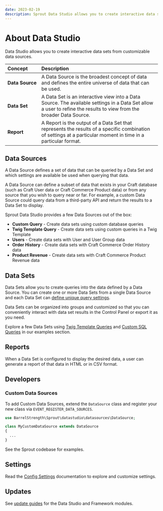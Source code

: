 ```yaml
---
date: 2023-02-19
description: Sprout Data Studio allows you to create interactive data sets from customizable data sources.
---
```


# About Data Studio

Data Studio allows you to create interactive data sets from customizable data sources.

| Concept              | Description                                                                                                                                                         |
|:---------------------|:--------------------------------------------------------------------------------------------------------------------------------------------------------------------|
| **Data&nbsp;Source** | A Data Source is the broadest concept of data and defines the entire universe of data that can be used.                                                             |
| **Data Set**         | A Data Set is an interactive view into a Data Source. The available settings in a Data Set allow a user to refine the results to view from the broader Data Source. |
| **Report**           | A Report is the output of a Data Set that represents the results of a specific combination of settings at a particular moment in time in a particular format.       |

## Data Sources

A Data Source defines a set of data that can be queried by a Data Set and which settings are available be used when querying that data.

A Data Source can define a subset of data that exists in your Craft database (such as Craft User data or Craft Commerce Product data) or from any source that you wish to query near or far. For example, a custom Data Source could query data from a third-party API and return the results to a Data Set to display.

Sprout Data Studio provides a few Data Sources out of the box:

- **Custom Query** - Create data sets using custom database queries
- **Twig Template Query** - Create data sets using custom queries in a Twig Template
- **Users** - Create data sets with User and User Group data
- **Order History** - Create data sets with Craft Commerce Order History data
- **Product Revenue** - Create data sets with Craft Commerce Product Revenue data

## Data Sets

Data Sets allow you to create queries into the data defined by a Data Source. You can create one or more Data Sets from a single Data Source and each Data Set can [define unique query settings](https://demo.projectmothership.com/docs/craft-v4/data-studio.html).

Data Sets can be organized into groups and customized so that you can conveniently interact with data set results in the Control Panel or export it as you need.

Explore a few Data Sets using [Twig Template Queries](./examples-data-studio/custom-twig-template-report.md) and [Custom SQL Queries](./examples-data-studio/sql-queries.md) in our examples section.

## Reports

When a Data Set is configured to display the desired data, a user can generate a report of that data in HTML or in CSV format. 

## Developers

### Custom Data Sources

To add Custom Data Sources, extend the `DataSource` class and register your new class via `EVENT_REGISTER_DATA_SOURCES`.

``` php
use BarrelStrength\Sprout\datastudio\datasources\DataSource;

class MyCustomDataSource extends DataSource
{
  ...
}
```

See the Sprout codebase for examples.

## Settings

Read the [Config Settings](./configuration/sprout-config.md) documentation to explore and customize settings.

## Updates

See [update guides](./update-guides/index.md) for the Data Studio and Framework modules.
